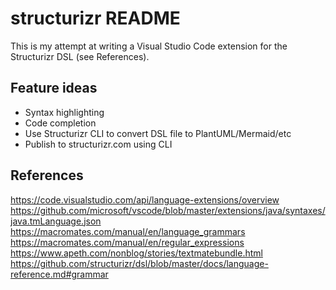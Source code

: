 # structurizr README
This is my attempt at writing a Visual Studio Code extension for the Structurizr DSL (see References).

## Feature ideas
 - Syntax highlighting
 - Code completion
 - Use Structurizr CLI to convert DSL file to PlantUML/Mermaid/etc
 - Publish to structurizr.com using CLI

## References
https://code.visualstudio.com/api/language-extensions/overview
https://github.com/microsoft/vscode/blob/master/extensions/java/syntaxes/java.tmLanguage.json
https://macromates.com/manual/en/language_grammars
https://macromates.com/manual/en/regular_expressions
https://www.apeth.com/nonblog/stories/textmatebundle.html
https://github.com/structurizr/dsl/blob/master/docs/language-reference.md#grammar
